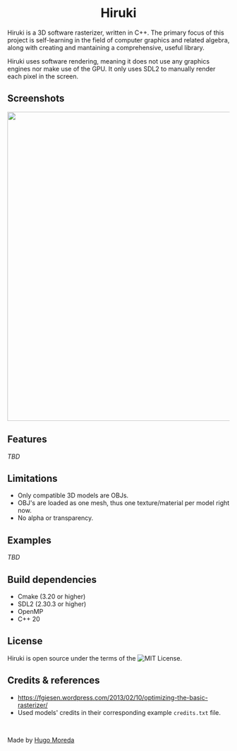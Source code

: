<h1 align="center">Hiruki</h1>
<p>
    Hiruki is a 3D software rasterizer, written in C++. The primary focus of this project is self-learning in the field of computer graphics and related algebra, along with creating and mantaining a comprehensive, useful library.
</p> 

<p>
    Hiruki uses software rendering, meaning it does not use any graphics engines nor make use of the GPU. It only uses SDL2 to manually render each pixel in the screen.
</p>

## Screenshots
<img src="https://github.com/user-attachments/assets/c98db26b-93ff-436e-8565-a92da2510905" width="700" />

## Features
*TBD*

## Limitations
- Only compatible 3D models are OBJs.
- OBJ's are loaded as one mesh, thus one texture/material per model right now.
- No alpha or transparency.


## Examples
*TBD*

## Build dependencies
- Cmake (3.20 or higher)
- SDL2 (2.30.3 or higher)
- OpenMP
- C++ 20

## License
Hiruki is open source under the terms of the ![MIT License](LICENSE).

## Credits & references
- https://fgiesen.wordpress.com/2013/02/10/optimizing-the-basic-rasterizer/
- Used models' credits in their corresponding example `credits.txt` file.

<br>

Made by [Hugo Moreda](https://hmoreda.com)

